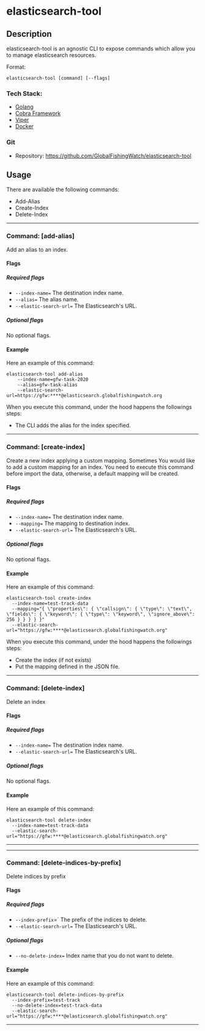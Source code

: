 # elasticsearch-tool

## Description

elasticsearch-tool is an agnostic CLI to expose commands which allow you to manage elasticsearch resources.

Format:
```
elasticsearch-tool [command] [--flags]
```

### Tech Stack:
* [Golang](https://golang.org/doc/)
* [Cobra Framework](https://github.com/spf13/cobra#working-with-flags)
* [Viper](https://github.com/spf13/viper)
* [Docker](https://docs.docker.com/)

### Git
* Repository: 
https://github.com/GlobalFishingWatch/elasticsearch-tool

## Usage

There are available the following commands:
* Add-Alias
* Create-Index
* Delete-Index

---


### Command: [add-alias]

Add an alias to an index.

#### Flags
##### Required flags
- `--index-name=` The destination index name.
- `--alias=` The alias name.
- `--elastic-search-url=` The Elasticsearch's URL. 

##### Optional flags
No optional flags.

#### Example
Here an example of this command:
```
elasticsearch-tool add-alias 
    --index-name=gfw-task-2020 
    --alias=gfw-task-alias 
    --elastic-search-url=https://gfw:****@elasticsearch.globalfishingwatch.org
```

When you execute this command, under the hood happens the followings steps:
* The CLI adds the alias for the index specified.

---

### Command: [create-index]

Create a new index applying a custom mapping. Sometimes You would like to add a custom mapping for
an index. You need to execute this command before import the data, otherwise, a default mapping will be created.

#### Flags
##### Required flags
- `--index-name=` The destination index name.
- `--mapping=` The mapping to destination index.
- `--elastic-search-url=` The Elasticsearch's URL. 

##### Optional flags
No optional flags.

#### Example
Here an example of this command:
```
elasticsearch-tool create-index 
  --index-name=test-track-data
  --mapping="{ \"properties\": { \"callsign\": { \"type\": \"text\", \"fields\": { \"keyword\": { \"type\": \"keyword\", \"ignore_above\": 256 } } } } }"
  --elastic-search-url="https://gfw:****@elasticsearch.globalfishingwatch.org" 
```

When you execute this command, under the hood happens the followings steps:
* Create the index (if not exists)
* Put the mapping defined in the JSON file.

---

### Command: [delete-index]

Delete an index 

#### Flags
##### Required flags
- `--index-name=` The destination index name.
- `--elastic-search-url=` The Elasticsearch's URL. 

##### Optional flags
No optional flags.

#### Example
Here an example of this command:
```
elasticsearch-tool delete-index 
  --index-name=test-track-data
  --elastic-search-url="https://gfw:****@elasticsearch.globalfishingwatch.org" 
```

---
---

### Command: [delete-indices-by-prefix]

Delete indices by prefix

#### Flags
##### Required flags
- `--index-prefix`=` The prefix of the indices to delete.
- `--elastic-search-url=` The Elasticsearch's URL. 

##### Optional flags
- `--no-delete-index=` Index name that you do not want to delete.

#### Example
Here an example of this command:
```
elasticsearch-tool delete-indices-by-prefix
  --index-prefix=test-track
  --no-delete-index=test-track-data
  --elastic-search-url="https://gfw:****@elasticsearch.globalfishingwatch.org" 
```

---